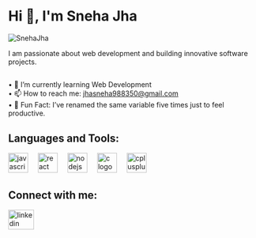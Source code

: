 <h1 align="left">Hi 👋, I'm Sneha Jha</h1>

<!-- Profile Views Counter -->
<p align="left">
  <img src="https://komarev.com/ghpvc/?username=SnehaJha&label=Profile%20views&color=0e75b6&style=flat" alt="SnehaJha" />
</p>

<p align="left">I am passionate about web development and building innovative software projects.</p>

<h2 align="left"></h2>

<p align="left">
  • 🌱 I’m currently learning Web Development<br>
  • 📫 How to reach me: <a href="mailto:jhasneha988350@gmail.com">jhasneha988350@gmail.com</a><br>
  • 🔁 Fun Fact: I’ve renamed the same variable five times just to feel productive.
</p>

<h2 align="left">Languages and Tools:</h2>

<div align="left">
  <img src="https://cdn.jsdelivr.net/gh/devicons/devicon/icons/javascript/javascript-original.svg" height="40" alt="javascript logo" />
  <img width="12" />
  <img src="https://cdn.jsdelivr.net/gh/devicons/devicon/icons/react/react-original.svg" height="40" alt="react logo" />
  <img width="12" />
  <img src="https://cdn.jsdelivr.net/gh/devicons/devicon/icons/nodejs/nodejs-original.svg" height="40" alt="nodejs logo" />
  <img width="12" />
  <img src="https://cdn.jsdelivr.net/gh/devicons/devicon/icons/c/c-original.svg" height="40" alt="c logo" />
  <img width="12" />
  <img src="https://cdn.jsdelivr.net/gh/devicons/devicon/icons/cplusplus/cplusplus-original.svg" height="40" alt="cplusplus logo" />
</div>

<h2 align="left">Connect with me:</h2>

<div align="left">
  <a href="https://www.linkedin.com/in/your-profile-link" target="_blank">
    <img src="https://raw.githubusercontent.com/maurodesouza/profile-readme-generator/master/src/assets/icons/social/linkedin/default.svg" width="52" height="40" alt="linkedin logo" />
  </a>
</div>
